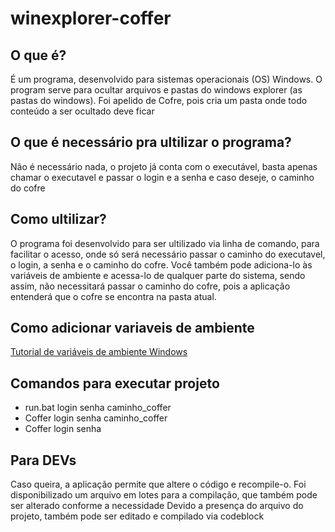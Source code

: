 # winexplorer-coffer
## O que é?
É um programa, desenvolvido para sistemas operacionais (OS) Windows.
O program serve para ocultar arquivos e pastas do windows explorer (as pastas do windows).
Foi apelido de Cofre, pois cria um pasta onde todo conteúdo a ser ocultado deve ficar

## O que é necessário pra ultilizar o programa?
Não é necessário nada, o projeto já conta com o executável, basta apenas chamar o executavel e passar o login e a senha e caso deseje, o caminho do cofre

## Como ultilizar?
O programa foi desenvolvido para ser ultilizado via linha de comando, para facilitar o acesso, onde só será necessário passar o caminho do executavel, o login, a senha e o caminho do cofre.
Você também pode adiciona-lo às variáveis de ambiente e acessa-lo de qualquer parte do sistema, sendo assim, não necessitará passar o caminho do cofre, pois a aplicação entenderá que o cofre se encontra na pasta atual.

## Como adicionar variaveis de ambiente
[Tutorial de variáveis de ambiente Windows](https://docs.microsoft.com/pt-br/windows-server/administration/windows-commands/setx#:~:text=O%20comando%20setx%20tamb%C3%A9m%20recupera,grava%20em%20arquivos%20de%20texto.&text=O%20comando%20set%20%2C%20que%20%C3%A9,a%20janela%20de%20console%20atual.)

## Comandos para executar projeto
* run.bat login senha caminho_coffer
* Coffer login senha caminho_coffer
* Coffer login senha

## Para DEVs
Caso queira, a aplicação permite que altere o código e recompile-o. Foi disponibilizado um arquivo em lotes para a compilação, que também pode ser alterado conforme a necessidade
Devido a presença do arquivo do projeto, também pode ser editado e compilado via codeblock

